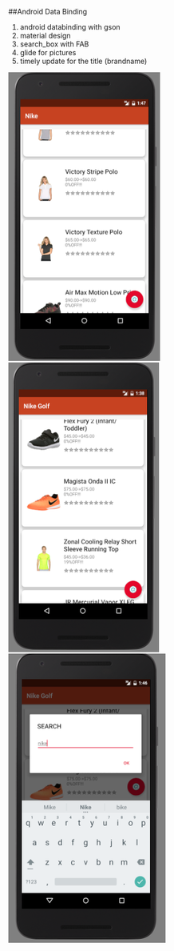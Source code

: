 







##Android Data Binding 
1. android databinding with gson
2. material design
3. search_box with FAB
4. glide for pictures
5. timely update for the title (brandname)


![](https://github.com/yangjiekai/ILoveZappos/blob/master/3.PNG)
![](https://github.com/yangjiekai/ILoveZappos/blob/master/1.png)
![](https://github.com/yangjiekai/ILoveZappos/blob/master/2.png)
